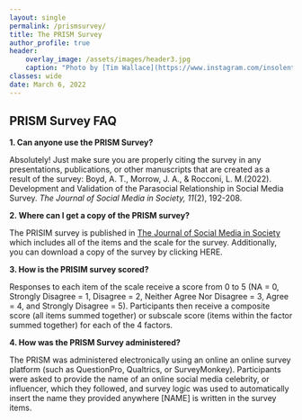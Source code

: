 ```yaml
---
layout: single
permalink: /prismsurvey/
title: The PRISM Survey
author_profile: true
header:
    overlay_image: /assets/images/header3.jpg
    caption: "Photo by [Tim Wallace](https://www.instagram.com/insolentprodigy/)"
classes: wide
date: March 6, 2022
---
```


## PRISM Survey FAQ

**1.	Can anyone use the PRISM Survey?**

Absolutely! Just make sure you are properly citing the survey in any presentations, publications, or other manuscripts that are created as a result of the survey:
Boyd, A. T., Morrow, J. A., & Rocconi, L. M.(2022). Development and Validation of the Parasocial Relationship in Social Media Survey. *The Journal of Social Media in Society, 11*(2), 192-208.

**2.	Where can I get a copy of the PRISM survey?**

The PRISIM survey is published in <a href="https://www.thejsms.org/index.php/JSMS/article/view/1085" rel="nofollow">The Journal of Social Media in Society</a> which includes all of the items and the scale for the survey. Additionally, you can download a copy of the survey by clicking HERE.

**3.	How is the PRISIM survey scored?**

Responses to each item of the scale receive a score from 0 to 5 (NA = 0, Strongly Disagree = 1, Disagree = 2, Neither Agree Nor Disagree = 3, Agree = 4, and Strongly Disagree = 5). Participants then receive a composite score (all items summed together) or subscale score (items within the factor summed together) for each of the 4 factors.

**4.	How was the PRISM Survey administered?**

The PRISM was administered electronically using an online an online survey platform (such as QuestionPro, Qualtrics, or SurveyMonkey). Participants were asked to provide the name of an online social media celebrity, or influencer, which they followed, and survey logic was used to automatically insert the name they provided anywhere [NAME] is written in the survey items.
